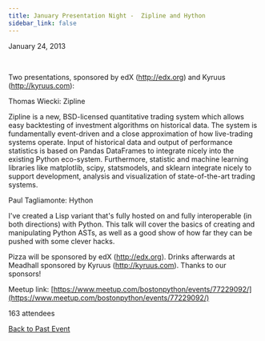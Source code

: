 ```yaml
---
title: January Presentation Night -  Zipline and Hython
sidebar_link: false
---
```


January 24, 2013


   

Two presentations, sponsored by edX (http://edx.org) and Kyruus (http://kyruus.com):

Thomas Wiecki: Zipline

Zipline is a new, BSD-licensed quantitative trading system which allows easy backtesting of investment algorithms on historical data. The system is fundamentally event-driven and a close approximation of how live-trading systems operate. Input of historical data and output of performance statistics is based on Pandas DataFrames to integrate nicely into the existing Python eco-system. Furthermore, statistic and machine learning libraries like matplotlib, scipy, statsmodels, and sklearn integrate nicely to support development, analysis and visualization of state-of-the-art trading systems.

Paul Tagliamonte: Hython

I've created a Lisp variant that's fully hosted on and fully interoperable (in both directions) with Python. This talk will cover the basics of creating and manipulating Python ASTs, as well as a good show of how far they can be pushed with some clever hacks.

Pizza will be sponsored by edX (http://edx.org). Drinks afterwards at Meadhall sponsored by Kyruus (http://kyruus.com). Thanks to our sponsors!


Meetup link: [https://www.meetup.com/bostonpython/events/77229092/](https://www.meetup.com/bostonpython/events/77229092/)

163 attendees

[Back to Past Event](past-events.md)